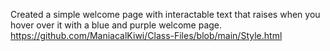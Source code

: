 Created a simple welcome page with interactable text that raises when you hover over it with a blue and purple welcome page.
https://github.com/ManiacalKiwi/Class-Files/blob/main/Style.html
